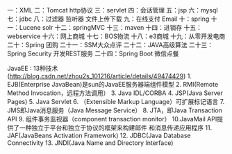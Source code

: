 一：XML
二：Tomcat http协议
三：servlet
四：会话管理
五：jsp
六：mysql
七：jdbc
八：过滤器 监听器 文件上传下载
九：在线支付 Email
十：spring
十一：Lucene solr
十二：springMVC
十三：maven
十四：进销存
十五：webservice
十六：网上商城
十七：BOS物流
十八：e3商城
十九：从零开发电商
二十：Spring 团购
二十一：SSM大众点评
二十二：JAVA高级算法
二十三：Spring Security 开发REST服务
二十四：Spring Boot 微信点餐

JavaEE : 13种技术
    (http://blog.csdn.net/zhou2s_101216/article/details/49474429)
    1. EJB(Enterprise JavaBean)是sun的JavaEE服务器端组件模型
    2. RMI(Remote Method Invocation，远程方法调用）
    3. Java IDL/CORBA
    4. JSP(Java Server Pages) 
    5. Java Servlet
    6. （Extensible Markup Language）可扩展标记语言
    7. JMS即Java消息服务（Java Message Service）
    8. JTA，即Java Transaction API
    9. 组件事务监视器（component transaction monitor）
    10.JavaMail API提供了一种独立于平台和独立于协议的框架来构建邮件
        和消息传递应用程序
    11. JAF(JavaBeans Activation Framework)
    12. JDBC(Java Database Connectivity
    13. JNDI(Java Name and Directory Interface) 